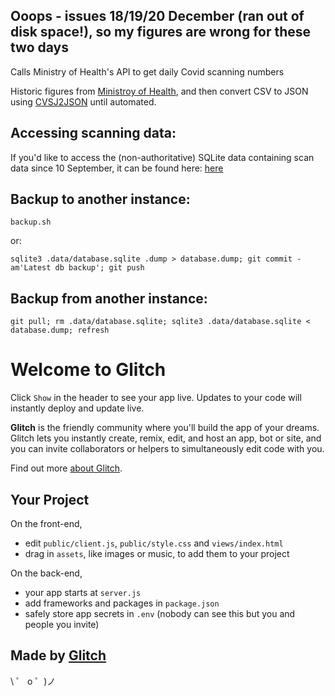 ## Ooops - issues 18/19/20 December (ran out of disk space!), so my figures are wrong for these two days



Calls Ministry of Health's API to get daily Covid scanning numbers

Historic figures from [Ministroy of Health](https://www.health.govt.nz/our-work/diseases-and-conditions/covid-19-novel-coronavirus/covid-19-data-and-statistics/covid-19-nz-covid-tracer-app-data),
and then convert CSV to JSON using [CVSJ2JSON](https://csvjson.com/csv2json) until automated.

## Accessing scanning data:

If you'd like to access the (non-authoritative) SQLite data containing scan data since 10 September, it can be found here:
[here](https://github.com/leighghunt/nz-covid-scan-data/tree/main/backup)

## Backup to another instance:

```
backup.sh

```

or:

```
sqlite3 .data/database.sqlite .dump > database.dump; git commit -am'Latest db backup'; git push
```

## Backup from another instance:

`git pull; rm .data/database.sqlite; sqlite3 .data/database.sqlite < database.dump; refresh`

# Welcome to Glitch

Click `Show` in the header to see your app live. Updates to your code will instantly deploy and update live.

**Glitch** is the friendly community where you'll build the app of your dreams. Glitch lets you instantly create, remix, edit, and host an app, bot or site, and you can invite collaborators or helpers to simultaneously edit code with you.

Find out more [about Glitch](https://glitch.com/about).

## Your Project

On the front-end,

- edit `public/client.js`, `public/style.css` and `views/index.html`
- drag in `assets`, like images or music, to add them to your project

On the back-end,

- your app starts at `server.js`
- add frameworks and packages in `package.json`
- safely store app secrets in `.env` (nobody can see this but you and people you invite)

## Made by [Glitch](https://glitch.com/)

\ ゜ o ゜)ノ
